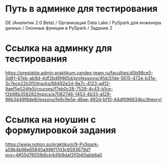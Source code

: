 # Путь в админке для тестирования
DE (Аналитик 2.0 Beta) / Организация Data Lake / PySpark для инженера данных / Оконные функции в PySpark / Задание 2

# Ссылка на админку для тестирования
https://prestable.admin.praktikum.yandex-team.ru/faculties/d5b98ce5-3d91-47eb-ab9d-4df2bd9f465d/professions/4fdc51de-5615-472e-b31a-3c7ece22b3f0/tracks/88492e2d-9a7c-4123-a412-9aef5e024fe5/courses/f7eb0c28-7528-4c43-b1ce-f2b98b358282/topics/a7082746-1453-4b33-a129-96b3449f8de8/lessons/fe9c9e5e-d6ae-492d-bf10-44df096634bc/theory/

# Ссылка на ноушин с формулировкой задания
https://www.notion.so/praktikum/9-PySpark-a59b4b96e65840a996f17d3c6593679d?pvs=4#55d7655fb6cb4d1b9daf2f0b60abb6a0

